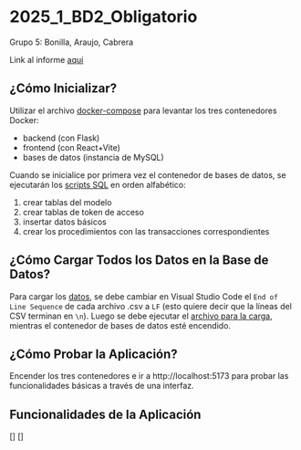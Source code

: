 # 2025_1_BD2_Obligatorio

Grupo 5: Bonilla, Araujo, Cabrera

Link al informe [aquí](https://docs.google.com/document/d/1_E2cQOXrPmttcPTCjF_R5iAYqrnf_vXnKAsdBzgbgSQ/edit?usp=sharing)

## ¿Cómo Inicializar?

Utilizar el archivo [docker-compose](./docker-compose.yml) para levantar los tres contenedores Docker:

- backend (con Flask)
- frontend (con React+Vite)
- bases de datos (instancia de MySQL)

Cuando se inicialice por primera vez el contenedor de bases de datos, se ejecutarán los [scripts SQL](./scripts) en orden alfabético:

1. crear tablas del modelo
2. crear tablas de token de acceso
3. insertar datos básicos
4. crear los procedimientos con las transacciones correspondientes

## ¿Cómo Cargar Todos los Datos en la Base de Datos?

Para cargar los [datos](./data/datos_bd_uruguay), se debe cambiar en Visual Studio Code el ``End of Line Sequence`` de cada archivo .csv a ``LF`` (esto quiere decir que la líneas del CSV terminan en ``\n``). Luego se debe ejecutar el [archivo para la carga](./data/datos_bd_uruguay/load-data-G5.sql), mientras el contenedor de bases de datos esté encendido.

## ¿Cómo Probar la Aplicación?

Encender los tres contenedores e ir a http://localhost:5173 para probar las funcionalidades básicas a través de una interfaz.

## Funcionalidades de la Aplicación

[]
[]
